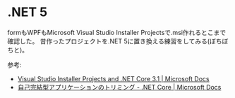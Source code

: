 
# .NET 5

formもWPFもMicrosoft Visual Studio Installer Projectsで.msi作れるとこまで確認した。
昔作ったプロジェクトを.NET 5に置き換える練習をしてみる(ぼちぼちと)。

参考:
- [Visual Studio Installer Projects and .NET Core 3.1 | Microsoft Docs](https://docs.microsoft.com/en-us/visualstudio/deployment/installer-projects-net-core?view=vs-2019)
- [自己完結型アプリケーションのトリミング - .NET Core | Microsoft Docs](https://docs.microsoft.com/ja-jp/dotnet/core/deploying/trim-self-contained)
